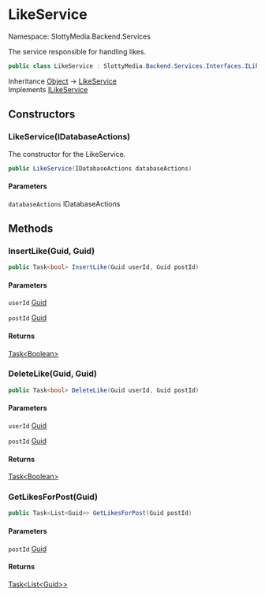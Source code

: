 # LikeService

Namespace: SlottyMedia.Backend.Services

The service responsible for handling likes.

```csharp
public class LikeService : SlottyMedia.Backend.Services.Interfaces.ILikeService
```

Inheritance [Object](https://docs.microsoft.com/en-us/dotnet/api/system.object) → [LikeService](./slottymedia.backend.services.likeservice.md)<br>
Implements [ILikeService](./slottymedia.backend.services.interfaces.ilikeservice.md)

## Constructors

### **LikeService(IDatabaseActions)**

The constructor for the LikeService.

```csharp
public LikeService(IDatabaseActions databaseActions)
```

#### Parameters

`databaseActions` IDatabaseActions<br>

## Methods

### **InsertLike(Guid, Guid)**

```csharp
public Task<bool> InsertLike(Guid userId, Guid postId)
```

#### Parameters

`userId` [Guid](https://docs.microsoft.com/en-us/dotnet/api/system.guid)<br>

`postId` [Guid](https://docs.microsoft.com/en-us/dotnet/api/system.guid)<br>

#### Returns

[Task&lt;Boolean&gt;](https://docs.microsoft.com/en-us/dotnet/api/system.threading.tasks.task-1)<br>

### **DeleteLike(Guid, Guid)**

```csharp
public Task<bool> DeleteLike(Guid userId, Guid postId)
```

#### Parameters

`userId` [Guid](https://docs.microsoft.com/en-us/dotnet/api/system.guid)<br>

`postId` [Guid](https://docs.microsoft.com/en-us/dotnet/api/system.guid)<br>

#### Returns

[Task&lt;Boolean&gt;](https://docs.microsoft.com/en-us/dotnet/api/system.threading.tasks.task-1)<br>

### **GetLikesForPost(Guid)**

```csharp
public Task<List<Guid>> GetLikesForPost(Guid postId)
```

#### Parameters

`postId` [Guid](https://docs.microsoft.com/en-us/dotnet/api/system.guid)<br>

#### Returns

[Task&lt;List&lt;Guid&gt;&gt;](https://docs.microsoft.com/en-us/dotnet/api/system.threading.tasks.task-1)<br>
